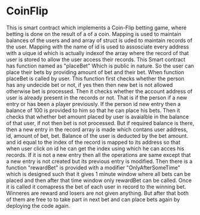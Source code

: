 # CoinFlip
This is smart contract which implements a Coin-Flip betting game, where betting is done on the result of a of a coin.
Mapping is used to maintain balances of the users and and array of struct is uded to maintain records of the user.
Mapping with the name of id is used to assosciate every address with a uique id which is actually indexof the array where the record of that user is stored to allow the user access their records.
This Smart contract has function named as "placeBet" Which is public in nature. So the user can place their bets by providing amount of bet and their bet. 
When function placeBet is called by user. This function first checks whether the person has any undecide bet or not, if yes then then new bet is not allowed otherwise bet is processed. Then it checks whether the account address of user is already present in the records or not. That is if the person if a new entry or has been a player previously.
If the person id new entry then a balance of 100 is provided to him so that he can place his bets. Then it checks that whether bet amount placed by user is avaialble in the balance of that user, if not then bet is not processed.
But if required balance is there, then a new entry in the record array is made which contans user address, id, amount of bet, bet. Balance of the user is deducted by the bet amount. and id equal  to the index of the record is mapped to its address so that when user click on id he can get the index using which he can acces his records.
If it is not a new entry then all the operations are same except that a new entry is not created but its previous entry is modified.
Then there is a function "rewardBet" is provided with a modifier "OnlyAfterSomeTime" which is designed such that  it gives 1 minute window where all bets can be placed and then after that time window only rewardBet can be called.
Once it is called it comapress the bet of each user in record to the winning bet. Winneres are reward and losers are not given anything.
But after that both of them are free to to take part in next bet and can place bets again by deploying the code again.
